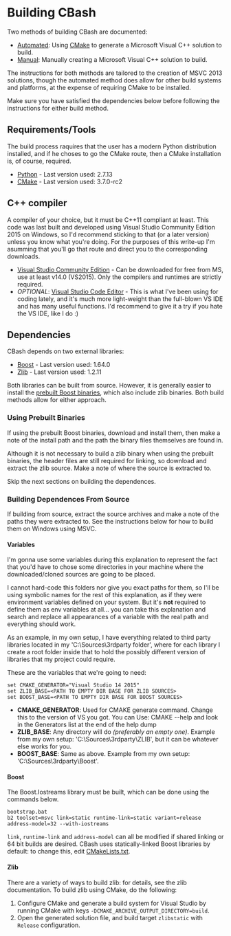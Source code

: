 # Building CBash

Two methods of building CBash are documented:

* [Automated](BUILD.CMAKE.md): Using [CMake](http://cmake.org) to generate a Microsoft Visual C++ solution to build.
* [Manual](BUILD.MANUAL.md): Manually creating a Microsoft Visual C++ solution to build.

The instructions for both methods are tailored to the creation of MSVC 2013 solutions, though the automated method does allow for other build systems and platforms, at the expense of requiring CMake to be installed.

Make sure you have satisfied the dependencies below before following the instructions for either build method.

## Requirements/Tools

The build process raquires that the user has a modern Python distribution installed, and if he choses to go the CMake route, then a CMake installation is, of course, required.

* [Python](https://www.python.org/downloads/) - Last version used: 2.7.13
* [CMake](https://cmake.org/download/) - Last version used: 3.7.0-rc2

## C++ compiler

A compiler of your choice, but it must be C++11 compliant at least. This code was last built and developed using Visual Studio Community Edition 2015 on Windows, so I'd recommend sticking to that (or a later version) unless you know what you're doing. For the purposes of this write-up I'm asumming that you'll go that route and direct you to the corresponding downloads.

* [Visual Studio Community Edition](https://www.visualstudio.com/downloads/) - Can be downloaded for free from MS, use at least v14.0 (VS2015). Only the compilers and runtimes are strictly required.
* *OPTIONAL*: [Visual Studio Code Editor](https://code.visualstudio.com) - This is what I've been using for coding lately, and it's much more light-weight than the full-blown VS IDE and has many useful functions. I'd recommend to give it a try if you hate the VS IDE, like I do :)

## Dependencies

CBash depends on two external libraries:

* [Boost](http://www.boost.org) - Last version used: 1.64.0
* [Zlib](http://zlib.net) - Last version used: 1.2.11

Both libraries can be built from source. However, it is generally easier to install the [prebuilt Boost binaries](http://sourceforge.net/projects/boost/files/boost-binaries/), which also include zlib binaries. Both build methods allow for either approach.

### Using Prebuilt Binaries

If using the prebuilt Boost binaries, download and install them, then make a note of the install path and the path the binary files themselves are found in.

Although it is not necessary to build a zlib binary when using the prebuilt binaries, the header files are still required for linking, so download and extract the zlib source. Make a note of where the source is extracted to.

Skip the next sections on building the dependences.

### Building Dependences From Source

If building from source, extract the source archives and make a note of the paths they were extracted to. See the instructions below for how to build them on Windows using MSVC.

#### Variables

I'm gonna use some variables during this explanation to represent the fact that you'd have to chose some directories in your machine where the downloaded/cloned sources are going to be placed.

I cannot hard-code this folders nor give you exact paths for them, so I'll be using symbolic names for the rest of this explanation, as if they were environment variables defined on your system. But it's **not** required to define them as env variables at all... you can take this explanation and search and replace all appearances of a variable with the real path and everything should work.

As an example, in my own setup, I have everything related to third party libraries located in my 'C:\Sources\3rdparty folder', where for each library I create a root folder inside that to hold the possibly different version of libraries that my project could require. 

These are the variables that we're going to need:

```dos
set CMAKE_GENERATOR="Visual Studio 14 2015"
set ZLIB_BASE=<PATH TO EMPTY DIR BASE FOR ZLIB SOURCES>   
set BOOST_BASE=<PATH TO EMPTY DIR BASE FOR BOOST SOURCES>
```

* **CMAKE_GENERATOR**: Used for CMAKE generate command. Change this to the version of VS you got. You can Use: CMAKE --help and look in the Generators list at the end of the help dump
* **ZLIB_BASE**: Any directory will do _(preferably an empty one)_. Example from my own setup: 'C:\Sources\3rdparty\ZLIB', but it can be whatever else works for you.
* **BOOST_BASE**: Same as above. Example from my own setup: 'C:\Sources\3rdparty\Boost'.

#### Boost

The Boost.Iostreams library must be built, which can be done using the commands below.

```
bootstrap.bat
b2 toolset=msvc link=static runtime-link=static variant=release address-model=32 --with-iostreams
```

`link`, `runtime-link` and `address-model` can all be modified if shared linking or 64 bit builds are desired. CBash uses statically-linked Boost libraries by default: to change this, edit [CMakeLists.txt](../CMakeLists.txt).

#### Zlib

There are a variety of ways to build zlib: for details, see the zlib documentation. To build zlib using CMake, do the following:

1. Configure CMake and generate a build system for Visual Studio by running CMake with keys `-DCMAKE_ARCHIVE_OUTPUT_DIRECTORY=build`.
2. Open the generated solution file, and build target `zlibstatic` with `Release` configuration.
